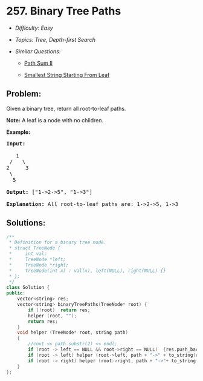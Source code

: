 # 257. Binary Tree Paths

* *Difficulty: Easy*

* *Topics: Tree, Depth-first Search*

* *Similar Questions:*

  * [Path Sum II](./tests/binary-tree-paths.md)

  * [Smallest String Starting From Leaf](./tests/binary-tree-paths.md)

## Problem:

<p>Given a binary tree, return all root-to-leaf paths.</p>

<p><strong>Note:</strong>&nbsp;A leaf is a node with no children.</p>

<p><strong>Example:</strong></p>

<pre>
<strong>Input:</strong>

   1
 /   \
2     3
 \
  5

<strong>Output:</strong> [&quot;1-&gt;2-&gt;5&quot;, &quot;1-&gt;3&quot;]

<strong>Explanation:</strong> All root-to-leaf paths are: 1-&gt;2-&gt;5, 1-&gt;3
</pre>
## Solutions:

```c++
/**
 * Definition for a binary tree node.
 * struct TreeNode {
 *     int val;
 *     TreeNode *left;
 *     TreeNode *right;
 *     TreeNode(int x) : val(x), left(NULL), right(NULL) {}
 * };
 */
class Solution {
public:
    vector<string> res;
    vector<string> binaryTreePaths(TreeNode* root) {
        if (!root)  return res;
        helper (root, "");
        return res;
    }
    void helper (TreeNode* root, string path)
    {
        //cout << path.substr(2) << endl;
        if (root -> left == NULL && root->right == NULL)  {res.push_back((path + "->"+ to_string(root->val)).substr(2));}
        if (root -> left) helper (root->left, path + "->" + to_string(root->val));
        if (root -> right) helper (root->right, path + "->"+ to_string(root->val));
    }
};
```
